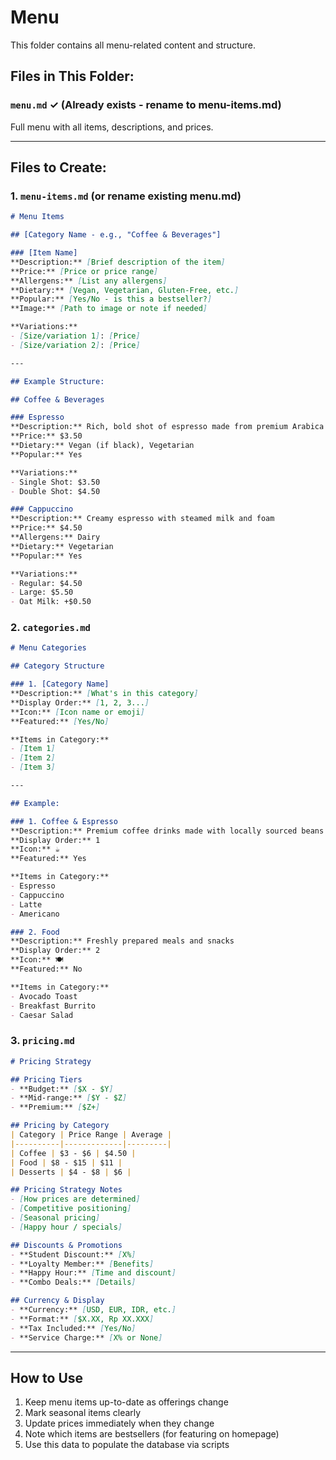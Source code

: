 # Menu

This folder contains all menu-related content and structure.

## Files in This Folder:

### `menu.md` ✓ (Already exists - rename to menu-items.md)
Full menu with all items, descriptions, and prices.

---

## Files to Create:

### 1. `menu-items.md` (or rename existing menu.md)
```markdown
# Menu Items

## [Category Name - e.g., "Coffee & Beverages"]

### [Item Name]
**Description:** [Brief description of the item]
**Price:** [Price or price range]
**Allergens:** [List any allergens]
**Dietary:** [Vegan, Vegetarian, Gluten-Free, etc.]
**Popular:** [Yes/No - is this a bestseller?]
**Image:** [Path to image or note if needed]

**Variations:**
- [Size/variation 1]: [Price]
- [Size/variation 2]: [Price]

---

## Example Structure:

## Coffee & Beverages

### Espresso
**Description:** Rich, bold shot of espresso made from premium Arabica beans
**Price:** $3.50
**Dietary:** Vegan (if black), Vegetarian
**Popular:** Yes

**Variations:**
- Single Shot: $3.50
- Double Shot: $4.50

### Cappuccino
**Description:** Creamy espresso with steamed milk and foam
**Price:** $4.50
**Allergens:** Dairy
**Dietary:** Vegetarian
**Popular:** Yes

**Variations:**
- Regular: $4.50
- Large: $5.50
- Oat Milk: +$0.50
```

### 2. `categories.md`
```markdown
# Menu Categories

## Category Structure

### 1. [Category Name]
**Description:** [What's in this category]
**Display Order:** [1, 2, 3...]
**Icon:** [Icon name or emoji]
**Featured:** [Yes/No]

**Items in Category:**
- [Item 1]
- [Item 2]
- [Item 3]

---

## Example:

### 1. Coffee & Espresso
**Description:** Premium coffee drinks made with locally sourced beans
**Display Order:** 1
**Icon:** ☕
**Featured:** Yes

**Items in Category:**
- Espresso
- Cappuccino
- Latte
- Americano

### 2. Food
**Description:** Freshly prepared meals and snacks
**Display Order:** 2
**Icon:** 🍽️
**Featured:** No

**Items in Category:**
- Avocado Toast
- Breakfast Burrito
- Caesar Salad
```

### 3. `pricing.md`
```markdown
# Pricing Strategy

## Pricing Tiers
- **Budget:** [$X - $Y]
- **Mid-range:** [$Y - $Z]
- **Premium:** [$Z+]

## Pricing by Category
| Category | Price Range | Average |
|----------|-------------|---------|
| Coffee | $3 - $6 | $4.50 |
| Food | $8 - $15 | $11 |
| Desserts | $4 - $8 | $6 |

## Pricing Strategy Notes
- [How prices are determined]
- [Competitive positioning]
- [Seasonal pricing]
- [Happy hour / specials]

## Discounts & Promotions
- **Student Discount:** [X%]
- **Loyalty Member:** [Benefits]
- **Happy Hour:** [Time and discount]
- **Combo Deals:** [Details]

## Currency & Display
- **Currency:** [USD, EUR, IDR, etc.]
- **Format:** [$X.XX, Rp XX.XXX]
- **Tax Included:** [Yes/No]
- **Service Charge:** [X% or None]
```

---

## How to Use

1. Keep menu items up-to-date as offerings change
2. Mark seasonal items clearly
3. Update prices immediately when they change
4. Note which items are bestsellers (for featuring on homepage)
5. Use this data to populate the database via scripts
